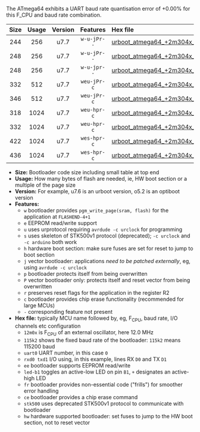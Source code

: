The ATmega64 exhibits a UART baud rate quantisation error of +0.00% for this F_CPU and baud rate combination.

|Size|Usage|Version|Features|Hex file|
|:-:|:-:|:-:|:-:|:--|
|244|256|u7.7|`w-u-jPr--`|[urboot_atmega64_+2m304x_+++4k8_uart1_rxd2_txd3_led+b5.hex](https://raw.githubusercontent.com/stefanrueger/urboot.hex/main/cores/megacore/atmega64/external_oscillator/fcpu_+2m304x/br_+++4k8/urboot_atmega64_+2m304x_+++4k8_uart1_rxd2_txd3_led+b5.hex)|
|248|256|u7.7|`w-u-jPr--`|[urboot_atmega64_+2m304x_+++4k8_uart0_rxe0_txe1_led+b5_fr.hex](https://raw.githubusercontent.com/stefanrueger/urboot.hex/main/cores/megacore/atmega64/external_oscillator/fcpu_+2m304x/br_+++4k8/urboot_atmega64_+2m304x_+++4k8_uart0_rxe0_txe1_led+b5_fr.hex)|
|248|256|u7.7|`w-u-jpr--`|[urboot_atmega64_+2m304x_+++4k8_uart1_rxd2_txd3_led+b5_fr.hex](https://raw.githubusercontent.com/stefanrueger/urboot.hex/main/cores/megacore/atmega64/external_oscillator/fcpu_+2m304x/br_+++4k8/urboot_atmega64_+2m304x_+++4k8_uart1_rxd2_txd3_led+b5_fr.hex)|
|332|512|u7.7|`weu-jPr-c`|[urboot_atmega64_+2m304x_+++4k8_uart0_rxe0_txe1_ee_led+b5_fr_ce.hex](https://raw.githubusercontent.com/stefanrueger/urboot.hex/main/cores/megacore/atmega64/external_oscillator/fcpu_+2m304x/br_+++4k8/urboot_atmega64_+2m304x_+++4k8_uart0_rxe0_txe1_ee_led+b5_fr_ce.hex)|
|346|512|u7.7|`weu-jPr-c`|[urboot_atmega64_+2m304x_+++4k8_uart1_rxd2_txd3_ee_led+b5_fr_ce.hex](https://raw.githubusercontent.com/stefanrueger/urboot.hex/main/cores/megacore/atmega64/external_oscillator/fcpu_+2m304x/br_+++4k8/urboot_atmega64_+2m304x_+++4k8_uart1_rxd2_txd3_ee_led+b5_fr_ce.hex)|
|318|1024|u7.7|`weu-hpr-c`|[urboot_atmega64_+2m304x_+++4k8_uart0_rxe0_txe1_ee_led+b5_fr_ce_hw.hex](https://raw.githubusercontent.com/stefanrueger/urboot.hex/main/cores/megacore/atmega64/external_oscillator/fcpu_+2m304x/br_+++4k8/urboot_atmega64_+2m304x_+++4k8_uart0_rxe0_txe1_ee_led+b5_fr_ce_hw.hex)|
|332|1024|u7.7|`weu-hpr-c`|[urboot_atmega64_+2m304x_+++4k8_uart1_rxd2_txd3_ee_led+b5_fr_ce_hw.hex](https://raw.githubusercontent.com/stefanrueger/urboot.hex/main/cores/megacore/atmega64/external_oscillator/fcpu_+2m304x/br_+++4k8/urboot_atmega64_+2m304x_+++4k8_uart1_rxd2_txd3_ee_led+b5_fr_ce_hw.hex)|
|422|1024|u7.7|`wes-hpr-c`|[urboot_atmega64_+2m304x_+++4k8_uart0_rxe0_txe1_ee_led+b5_fr_ce_stk500_hw.hex](https://raw.githubusercontent.com/stefanrueger/urboot.hex/main/cores/megacore/atmega64/external_oscillator/fcpu_+2m304x/br_+++4k8/urboot_atmega64_+2m304x_+++4k8_uart0_rxe0_txe1_ee_led+b5_fr_ce_stk500_hw.hex)|
|436|1024|u7.7|`wes-hpr-c`|[urboot_atmega64_+2m304x_+++4k8_uart1_rxd2_txd3_ee_led+b5_fr_ce_stk500_hw.hex](https://raw.githubusercontent.com/stefanrueger/urboot.hex/main/cores/megacore/atmega64/external_oscillator/fcpu_+2m304x/br_+++4k8/urboot_atmega64_+2m304x_+++4k8_uart1_rxd2_txd3_ee_led+b5_fr_ce_stk500_hw.hex)|

- **Size:** Bootloader code size including small table at top end
- **Usage:** How many bytes of flash are needed, ie, HW boot section or a multiple of the page size
- **Version:** For example, u7.6 is an urboot version, o5.2 is an optiboot version
- **Features:**
  + `w` bootloader provides `pgm_write_page(sram, flash)` for the application at `FLASHEND-4+1`
  + `e` EEPROM read/write support
  + `u` uses urprotocol requiring `avrdude -c urclock` for programming
  + `s` uses skeleton of STK500v1 protocol (deprecated); `-c urclock` and `-c arduino` both work
  + `h` hardware boot section: make sure fuses are set for reset to jump to boot section
  + `j` vector bootloader: applications *need to be patched externally*, eg, using `avrdude -c urclock`
  + `p` bootloader protects itself from being overwritten
  + `P` vector bootloader only: protects itself and reset vector from being overwritten
  + `r` preserves reset flags for the application in the register R2
  + `c` bootloader provides chip erase functionality (recommended for large MCUs)
  + `-` corresponding feature not present
- **Hex file:** typically MCU name followed by, eg, F<sub>CPU</sub>, baud rate, I/O channels etc configuration
  + `12m0x` is F<sub>CPU</sub> of an external oscillator, here 12.0 MHz
  + `115k2` shows the fixed baud rate of the bootloader: `115k2` means 115200 baud
  + `uart0` UART number, in this case `0`
  + `rxd0 txd1` I/O using, in this example, lines RX `D0` and TX `D1`
  + `ee` bootloader supports EEPROM read/write
  + `led-b1` toggles an active-low LED on pin `B1`, `+` designates an active-high LED
  + `fr` bootloader provides non-essential code ("frills") for smoother error handling
  + `ce` bootloader provides a chip erase command
  + `stk500` uses deprecated STK500v1 protocol to communicate with bootloader
  + `hw` hardware supported bootloader: set fuses to jump to the HW boot section, not to reset vector
